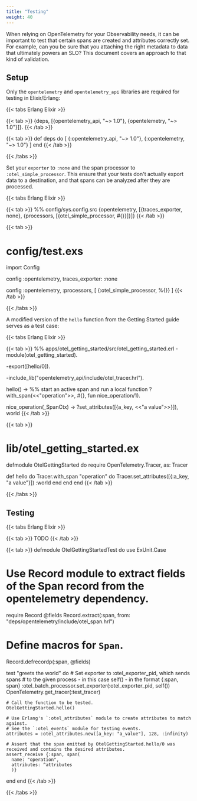 ```yaml
---
title: "Testing"
weight: 40
---
```


When relying on OpenTelemetry for your Observability needs, it can be important to test that certain spans are created and attributes correctly set. For example, can you be sure that you attaching the right metadata to data that ultimately powers an SLO? This document covers an approach to that kind of validation.

## Setup
Only the `opentelemetry` and `opentelemetry_api` libraries are required for testing in Elixir/Erlang:

{{< tabs Erlang Elixir >}}

{{< tab >}}
{deps, [{opentelemetry_api, "~> 1.0"},
        {opentelemetry, "~> 1.0"}]}.
{{< /tab >}}

{{< tab >}}
def deps do
  [
    {:opentelemetry_api, "~> 1.0"},
    {:opentelemetry, "~> 1.0"}
  ]
end
{{< /tab >}}

{{< /tabs >}}

Set your `exporter` to `:none` and the span processor to `:otel_simple_processor`. This ensure that your tests don't actually export data to a destination, and that spans can be analyzed after they are processed.

{{< tabs Erlang Elixir >}}

{{< tab >}}
%% config/sys.config.src
{opentelemetry,
  [{traces_exporter, none},
   {processors,
     [{otel_simple_processor, #{}}]}]}
{{< /tab >}}

{{< tab >}}
# config/test.exs
import Config

config :opentelemetry,
    traces_exporter: :none

config :opentelemetry, :processors, [
  {:otel_simple_processor, %{}}
]
{{< /tab >}}

{{< /tabs >}}

A modified version of the `hello` function from the Getting Started guide serves as a test case:

{{< tabs Erlang Elixir >}}

{{< tab >}}
%% apps/otel_getting_started/src/otel_getting_started.erl
-module(otel_getting_started).

-export([hello/0]).

-include_lib("opentelemetry_api/include/otel_tracer.hrl").

hello() ->
    %% start an active span and run a local function
    ?with_span(<<"operation">>, #{}, fun nice_operation/1).

nice_operation(_SpanCtx) ->
    ?set_attributes([{a_key, <<"a value">>}]),
    world
{{< /tab >}}

{{< tab >}}
# lib/otel_getting_started.ex
defmodule OtelGettingStarted do
  require OpenTelemetry.Tracer, as: Tracer

  def hello do
    Tracer.with_span "operation" do
      Tracer.set_attributes([{:a_key, "a value"}])
      :world
    end
  end
end
{{< /tab >}}

{{< /tabs >}}

## Testing

{{< tabs Erlang Elixir >}}

{{< tab >}}
TODO
{{< /tab >}}

{{< tab >}}
defmodule OtelGettingStartedTest do
  use ExUnit.Case

  # Use Record module to extract fields of the Span record from the opentelemetry dependency.
  require Record
  @fields Record.extract(:span, from: "deps/opentelemetry/include/otel_span.hrl")
  # Define macros for `Span`.
  Record.defrecordp(:span, @fields)

  test "greets the world" do
    # Set exporter to :otel_exporter_pid, which sends spans
    # to the given process - in this case self() - in the format {:span, span}
    :otel_batch_processor.set_exporter(:otel_exporter_pid, self())
    OpenTelemetry.get_tracer(:test_tracer)

    # Call the function to be tested.
    OtelGettingStarted.hello()

    # Use Erlang's `:otel_attributes` module to create attributes to match against.
    # See the `:otel_events` module for testing events.
    attributes = :otel_attributes.new([a_key: "a_value"], 128, :infinity)

    # Assert that the span emitted by OtelGettingStarted.hello/0 was received and contains the desired attributes.
    assert_receive {:span, span(
      name: "operation",
      attributes: ^attributes
      )}
  end
end
{{< /tab >}}

{{< /tabs >}}
